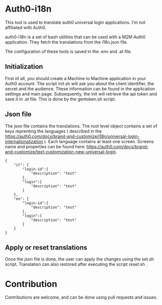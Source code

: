 # Auth0-i18n

This tool is used to translate auth0 universal login applications.
I'm not affiliated with Auth0.

auth0-i18n is a set of bash utilities that can be used with a M2M Auth0 application.
They fetch the translations from the i18n.json file. 

The configuration of these tools is saved in the .env and .at file.

## Initialization

First of all, you should create a Machine to Machine application in your Auth0 account.
The script init.sh will ask you about the client identifier, the secret and the audience.
These information can be found in the application settings and main page.
Subsequently, the init will retrieve the api token and save it in .at file. 
This is done by the gentoken.sh script.

## Json file

The json file contains the translations. 
The root level object contains a set of keys reprenting the languages ( described in the https://auth0.com/docs/brand-and-customize/i18n/universal-login-internationalization ).
Each language contains at least one screen. Screens name and properties can be found here: https://auth0.com/docs/brand-and-customize/text-customization-new-universal-login. 

```
{
	"it": {
		"login-id":{
			"description": "test"
		},
		"login":{
			"description": "test"
		}
	},
    "en": {
		"login-id":{
			"description": "test"
		},
		"login":{
			"description": "test"
		}
	}
}

```
## Apply or reset translations

Once the json file is done, the user can apply the changes using the set.sh script. Translation can also restored after executing the script reset.sh .


# Contribution
Contributions are welcome, and can be done using pull requests and issues.